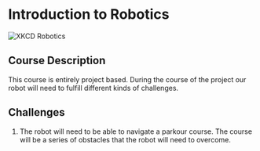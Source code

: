 # Introduction to Robotics

![XKCD Robotics](https://imgs.xkcd.com/comics/robots.png)

## Course Description

This course is entirely project based.
During the course of the project our robot will need to fulfill different kinds of challenges.

## Challenges

  1. The robot will need to be able to navigate a parkour course. The course will be a series of obstacles that the robot will need to overcome.
